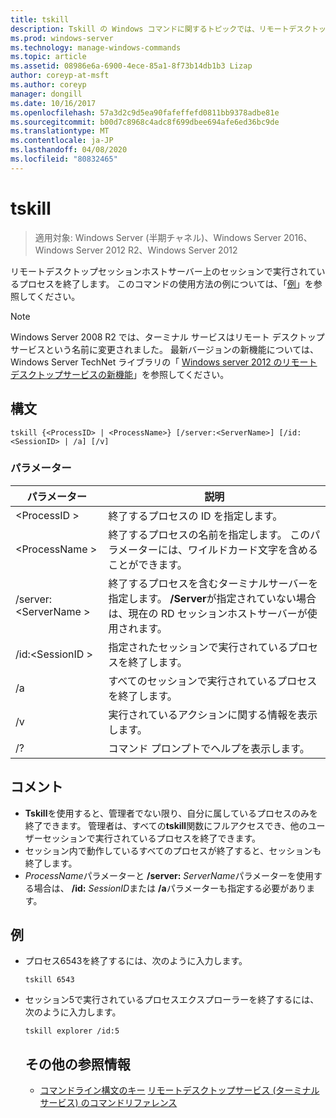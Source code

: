 ```yaml
---
title: tskill
description: Tskill の Windows コマンドに関するトピックでは、リモートデスクトップセッションホストサーバー上のセッションで実行されているプロセスを終了します。
ms.prod: windows-server
ms.technology: manage-windows-commands
ms.topic: article
ms.assetid: 08986e6a-6900-4ece-85a1-8f73b14db1b3 Lizap
author: coreyp-at-msft
ms.author: coreyp
manager: dongill
ms.date: 10/16/2017
ms.openlocfilehash: 57a3d2c9d5ea90fafeffefd0811bb9378adbe81e
ms.sourcegitcommit: b00d7c8968c4adc8f699dbee694afe6ed36bc9de
ms.translationtype: MT
ms.contentlocale: ja-JP
ms.lasthandoff: 04/08/2020
ms.locfileid: "80832465"
---
```

# <a name="tskill"></a>tskill

>適用対象: Windows Server (半期チャネル)、Windows Server 2016、Windows Server 2012 R2、Windows Server 2012

リモートデスクトップセッションホストサーバー上のセッションで実行されているプロセスを終了します。
このコマンドの使用方法の例については、「[例](#BKMK_examples)」を参照してください。

> [!NOTE]
> Windows Server 2008 R2 では、ターミナル サービスはリモート デスクトップ サービスという名前に変更されました。 最新バージョンの新機能については、Windows Server TechNet ライブラリの「 [Windows server 2012 のリモートデスクトップサービスの新機能](https://technet.microsoft.com/library/hh831527)」を参照してください。

## <a name="syntax"></a>構文
```
tskill {<ProcessID> | <ProcessName>} [/server:<ServerName>] [/id:<SessionID> | /a] [/v]
```

### <a name="parameters"></a>パラメーター

|パラメーター|説明|
|-------|--------|
|\<ProcessID >|終了するプロセスの ID を指定します。|
|\<ProcessName >|終了するプロセスの名前を指定します。 このパラメーターには、ワイルドカード文字を含めることができます。|
|/server:\<ServerName >|終了するプロセスを含むターミナルサーバーを指定します。 **/Server**が指定されていない場合は、現在の RD セッションホストサーバーが使用されます。|
|/id:\<SessionID >|指定されたセッションで実行されているプロセスを終了します。|
|/a|すべてのセッションで実行されているプロセスを終了します。|
|/v|実行されているアクションに関する情報を表示します。|
|/?|コマンド プロンプトでヘルプを表示します。|

## <a name="remarks"></a>コメント
- **Tskill**を使用すると、管理者でない限り、自分に属しているプロセスのみを終了できます。 管理者は、すべての**tskill**関数にフルアクセスでき、他のユーザーセッションで実行されているプロセスを終了できます。
- セッション内で動作しているすべてのプロセスが終了すると、セッションも終了します。
- *ProcessName*パラメーターと **/server:** <em>ServerName</em>パラメーターを使用する場合は、 **/id:** <em>SessionID</em>または **/a**パラメーターも指定する必要があります。

## <a name="examples"></a><a name=BKMK_examples></a>例
- プロセス6543を終了するには、次のように入力します。
  ```
  tskill 6543
  ```
- セッション5で実行されているプロセスエクスプローラーを終了するには、次のように入力します。
  ```
  tskill explorer /id:5
  ```
  ## <a name="additional-references"></a>その他の参照情報
  - [コマンドライン構文のキー](command-line-syntax-key.md)
  [リモートデスクトップサービス (ターミナルサービス) のコマンドリファレンス](remote-desktop-services-terminal-services-command-reference.md)
